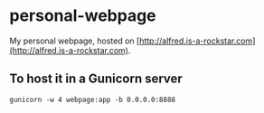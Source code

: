 # personal-webpage
My personal webpage, hosted on [http://alfred.is-a-rockstar.com](http://alfred.is-a-rockstar.com).

## To host it in a Gunicorn server

    gunicorn -w 4 webpage:app -b 0.0.0.0:8888
    
  